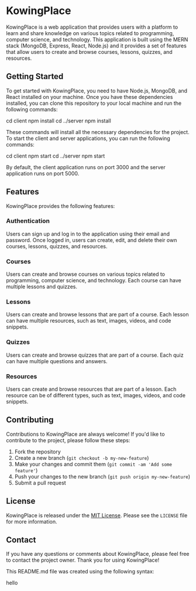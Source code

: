 # KowingPlace

KowingPlace is a web application that provides users with a platform to learn and share knowledge on various topics related to programming, computer science, and technology. This application is built using the MERN stack (MongoDB, Express, React, Node.js) and it provides a set of features that allow users to create and browse courses, lessons, quizzes, and resources.

## Getting Started

To get started with KowingPlace, you need to have Node.js, MongoDB, and React installed on your machine. Once you have these dependencies installed, you can clone this repository to your local machine and run the following commands:

cd client
npm install
cd ../server
npm install

These commands will install all the necessary dependencies for the project. To start the client and server applications, you can run the following commands:

cd client
npm start
cd ../server
npm start

By default, the client application runs on port 3000 and the server application runs on port 5000.

## Features

KowingPlace provides the following features:

### Authentication

Users can sign up and log in to the application using their email and password. Once logged in, users can create, edit, and delete their own courses, lessons, quizzes, and resources.

### Courses

Users can create and browse courses on various topics related to programming, computer science, and technology. Each course can have multiple lessons and quizzes.

### Lessons

Users can create and browse lessons that are part of a course. Each lesson can have multiple resources, such as text, images, videos, and code snippets.

### Quizzes

Users can create and browse quizzes that are part of a course. Each quiz can have multiple questions and answers.

### Resources

Users can create and browse resources that are part of a lesson. Each resource can be of different types, such as text, images, videos, and code snippets.

## Contributing

Contributions to KowingPlace are always welcome! If you'd like to contribute to the project, please follow these steps:

1. Fork the repository
2. Create a new branch (`git checkout -b my-new-feature`)
3. Make your changes and commit them (`git commit -am 'Add some feature'`)
4. Push your changes to the new branch (`git push origin my-new-feature`)
5. Submit a pull request

## License

KowingPlace is released under the [MIT License](https://opensource.org/licenses/MIT). Please see the `LICENSE` file for more information.

## Contact

If you have any questions or comments about KowingPlace, please feel free to contact the project owner. Thank you for using KowingPlace!

This README.md file was created using the following syntax:

hello
